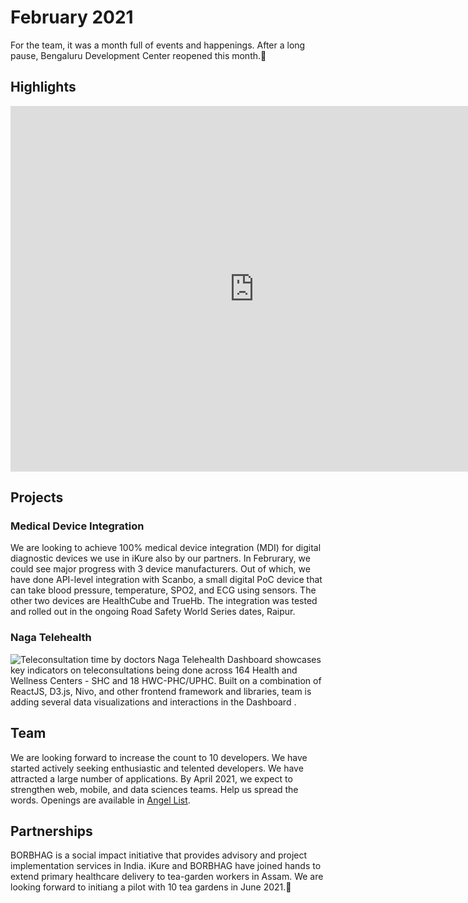 # February 2021
For the team, it was a month full of events and happenings. After a long pause, Bengaluru Development Center reopened this month.:raised_hands:

## Highlights
<div class="video-container"><iframe src="https://docs.google.com/presentation/d/e/2PACX-1vQLZIogquhz4gJDbJoGTlS1m7wwVRuT06tkWvh7bIzdF9oGxxXMY9SscbX34GNwOr-ZXIZzN1OiJS_r/embed?start=true&loop=false&delayms=3000" frameborder="0" width=780" height="585" allowfullscreen="true" mozallowfullscreen="true" webkitallowfullscreen="true"></iframe></div>

## Projects
### Medical Device Integration
We are looking to achieve 100% medical device integration (MDI) for digital diagnostic devices we use in iKure also by our partners. In Februrary, we could see major progress with 3 device manufacturers. Out of which, we have done API-level integration with Scanbo, a small digital PoC device that can take blood pressure, temperature, SPO2, and ECG using sensors. The other two devices are HealthCube and TrueHb. The integration was tested and rolled out in the ongoing Road Safety World Series dates, Raipur.

### Naga Telehealth
![Teleconsultation time by doctors](https://user-images.githubusercontent.com/62650892/110830400-2f5e3680-82bf-11eb-8d1d-37af397b4ab2.png)
Naga Telehealth Dashboard showcases key indicators on teleconsultations being done across 164 Health and Wellness Centers - SHC and 18 HWC-PHC/UPHC. Built on a combination of ReactJS, D3.js, Nivo, and other frontend framework and libraries, team is adding several data visualizations and interactions in the Dashboard .

## Team
We are looking forward to increase the count to 10 developers. We have started actively seeking enthusiastic and telented developers. We have attracted a large number of applications. By April 2021, we expect to strengthen web, mobile, and data sciences teams. Help us spread the words. Openings are available in [Angel List](https://angel.co/company/ikure-techsoft/jobs).

## Partnerships
BORBHAG is a social impact initiative that provides advisory and project implementation services in India. iKure and BORBHAG have joined hands to extend primary healthcare delivery to tea-garden workers in Assam. We are looking forward to initiang a pilot with 10 tea gardens in June 2021.:clap:
